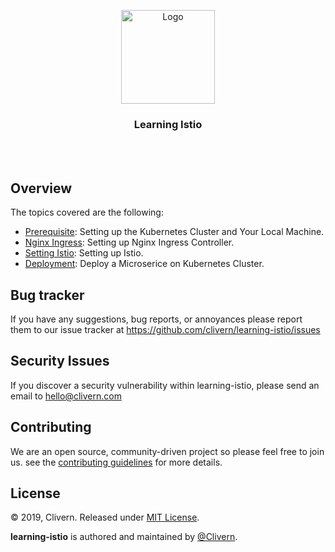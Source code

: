 <p align="center">
    <img alt="Logo" src="https://istio.io/latest/img/istio-bluelogo-whitebackground-unframed.svg" width="150" />
    <h3 align="center">Learning Istio</h3>
</p>
<br/>
<br/>


## Overview

The topics covered are the following:

- [Prerequisite](prerequisite.md): Setting up the Kubernetes Cluster and Your Local Machine.
- [Nginx Ingress](ingress.md): Setting up Nginx Ingress Controller.
- [Setting Istio](setting-istio.md): Setting up Istio.
- [Deployment](deployment.md): Deploy a Microserice on Kubernetes Cluster.


## Bug tracker

If you have any suggestions, bug reports, or annoyances please report them to our issue tracker at https://github.com/clivern/learning-istio/issues


## Security Issues

If you discover a security vulnerability within learning-istio, please send an email to [hello@clivern.com](mailto:hello@clivern.com)


## Contributing

We are an open source, community-driven project so please feel free to join us. see the [contributing guidelines](CONTRIBUTING.md) for more details.


## License

© 2019, Clivern. Released under [MIT License](https://opensource.org/licenses/mit-license.php).

**learning-istio** is authored and maintained by [@Clivern](http://github.com/clivern).
